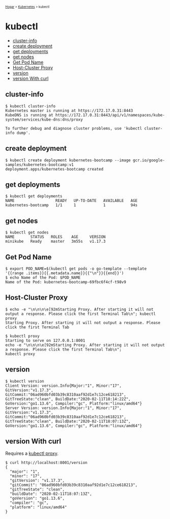 <sub><sup><a href="index.html">Hogar</a> > <a href="kubernetes.html">Kubernetes</a> > kubectl</sup></sub>

# kubectl

- [cluster-info](#cluster-info)
- [create deployment](#create-deployment)
- [get deployments](#get-deployments)
- [get nodes](#get-nodes)
- [Get Pod Name](#get-pod-name)
- [Host-Cluster Proxy](#host-cluster-proxy)
- [version](#version)
- [version With curl](#version-with-curl)

## cluster-info

```shell
$ kubectl cluster-info
Kubernetes master is running at https://172.17.0.31:8443
KubeDNS is running at https://172.17.0.31:8443/api/v1/namespaces/kube-system/services/kube-dns:dns/proxy

To further debug and diagnose cluster problems, use 'kubectl cluster-info dump'.
```

## create deployment

```shell
$ kubectl create deployment kubernetes-bootcamp --image gcr.io/google-samples/kubernetes-bootcamp:v1
deployment.apps/kubernetes-bootcamp created
```

## get deployments

```shell
$ kubectl get deployments
NAME                  READY   UP-TO-DATE   AVAILABLE   AGE
kubernetes-bootcamp   1/1     1            1           94s
```

## get nodes

```shell
$ kubectl get nodes
NAME       STATUS   ROLES    AGE     VERSION
minikube   Ready    master   3m55s   v1.17.3
```

## Get Pod Name

```shell
$ export POD_NAME=$(kubectl get pods -o go-template --template '{{range .items}}{{.metadata.name}}{{"\n"}}{{end}}')
$ echo Name of the Pod: $POD_NAME
Name of the Pod: kubernetes-bootcamp-69fbc6f4cf-t98v9
```

## Host-Cluster Proxy

```
$ echo -e "\n\n\n\e[92mStarting Proxy. After starting it will not output a response. Please click the first Terminal Tab\n"; kubectl proxy
Starting Proxy. After starting it will not output a response. Please click the first Terminal Tab

$ kubectl proxy
Starting to serve on 127.0.0.1:8001
echo -e "\n\n\n\e[92mStarting Proxy. After starting it will not output a response. Please click the first Terminal Tab\n"; 
kubectl proxy
```

## version

```shell
$ kubectl version
Client Version: version.Info{Major:"1", Minor:"17", GitVersion:"v1.17.3", GitCommit:"06ad960bfd03b39c8310aaf92d1e7c12ce618213", GitTreeState:"clean", BuildDate:"2020-02-11T18:14:22Z", GoVersion:"go1.13.6", Compiler:"gc", Platform:"linux/amd64"}
Server Version: version.Info{Major:"1", Minor:"17", GitVersion:"v1.17.3", GitCommit:"06ad960bfd03b39c8310aaf92d1e7c12ce618213", GitTreeState:"clean", BuildDate:"2020-02-11T18:07:13Z", GoVersion:"go1.13.6", Compiler:"gc", Platform:"linux/amd64"}
```

## version With curl

Requires a [kubectl proxy](#host-cluster-proxy).

```shell
$ curl http://localhost:8001/version
{
  "major": "1",
  "minor": "17",
  "gitVersion": "v1.17.3",
  "gitCommit": "06ad960bfd03b39c8310aaf92d1e7c12ce618213",
  "gitTreeState": "clean",
  "buildDate": "2020-02-11T18:07:13Z",
  "goVersion": "go1.13.6",
  "compiler": "gc",
  "platform": "linux/amd64"
}
```